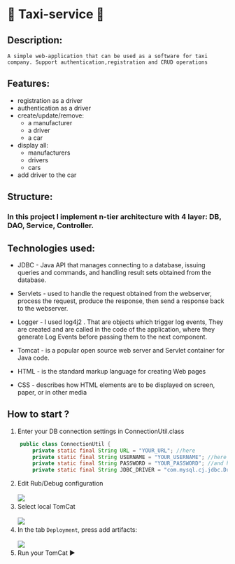 ﻿# :oncoming_taxi: Taxi-service :oncoming_taxi:

## Description:
`A simple web-application that can be used as a software for taxi company. Support authentication,registration and CRUD operations`

## Features:
- registration as a driver
- authentication as a driver
- create/update/remove:
    - a manufacturer
    - a driver
    - a car
- display all:
    - manufacturers
    - drivers
    - cars
- add driver to the car

## Structure:
### In this project I implement n-tier architecture with 4 layer: DB, DAO, Service, Controller.

## Technologies used:
- JDBC - Java API that manages connecting to a database, issuing queries and commands, and handling result sets obtained from the database.


- Servlets - used to handle the request obtained from the webserver, process the request, produce the response, then send a response back to the webserver.


- Logger - I used log4j2 . That are objects which trigger log events, They are created and are called in the code of the application, where they generate Log Events before passing them to the next component.


- Tomcat - is a popular open source web server and Servlet container for Java code.


- HTML - is the standard markup language for creating Web pages


- CSS - describes how HTML elements are to be displayed on screen, paper, or in other media

## How to start ?
1. Enter your DB connection settings in ConnectionUtil.class <br>
```java
    public class ConnectionUtil {
        private static final String URL = "YOUR_URL"; //here
        private static final String USERNAME = "YOUR_USERNAME"; //here
        private static final String PASSWORD = "YOUR_PASSWORD"; //and here
        private static final String JDBC_DRIVER = "com.mysql.cj.jdbc.Driver";
```
2. Edit Rub/Debug configuration <br><br>
   <img src="https://devcolibri.com/cp/wp-content/uploads/2014/03/4249_2.png">
3. Select local TomCat <br><br>
   <img src="https://devcolibri.com/cp/wp-content/uploads/2014/03/4249_3.png">
4. In the tab `Deployment`, press add artifacts: <br><br>
   <img src="https://devcolibri.com/cp/wp-content/uploads/2014/03/4249_6.png">
5. Run your TomCat :arrow_forward: 
